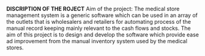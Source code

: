 **DISCRIPTION OF THE ROJECT**
Aim of the project: The medical store management system is a generic software which can be used in an array of the outlets that is wholesalers and retailers for automating process of the manual record keeping mainly relevant to the cash flows and stocks. The aim of this project is to design and develop the software which provide ease ad improvement from the manual inventory system used by the medical stores.